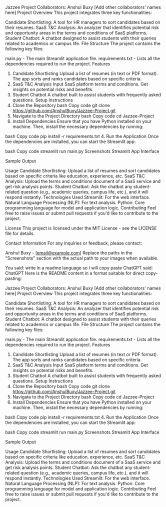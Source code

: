 


Jazzee Project
Collaborators:
Anshul Buxy
[Add other collaborators' names here]
Project Overview
This project integrates three key functionalities:

Candidate Shortlisting: A tool for HR managers to sort candidates based on their resumes.
SaaS T&C Analysis: An analyzer that identifies potential risk and opportunity areas in the terms and conditions of SaaS platforms.
Student Chatbot: A chatbot designed to assist students with their queries related to academics or campus life.
File Structure
The project contains the following key files:

main.py - The main Streamlit application file.
requirements.txt - Lists all the dependencies required to run the project.
Features
1. Candidate Shortlisting
Upload a list of resumes (in text or PDF format).
The app sorts and ranks candidates based on specific criteria.
2. SaaS T&C Analysis
Input SaaS platform terms and conditions.
Get insights on potential risks and benefits.
3. Student Chatbot
A chatbot built to assist students with frequently asked questions.
Setup Instructions
1. Clone the Repository
bash
Copy code
git clone https://github.com/AnshulBuxy/Jazzee-Project.git
2. Navigate to the Project Directory
bash
Copy code
cd Jazzee-Project
3. Install Dependencies
Ensure that you have Python installed on your machine. Then, install the necessary dependencies by running:

bash
Copy code
pip install -r requirements.txt
4. Run the Application
Once the dependencies are installed, you can start the Streamlit app:

bash
Copy code
streamlit run main.py
Screenshots
Streamlit App Interface

Sample Output

Usage
Candidate Shortlisting: Upload a list of resumes and sort candidates based on specific criteria like education, experience, etc.
SaaS T&C Analysis: Upload the terms and conditions document of a SaaS service and get risk analysis points.
Student Chatbot: Ask the chatbot any student-related question (e.g., academic queries, campus life, etc.), and it will respond instantly.
Technologies Used
Streamlit: For the web interface.
Natural Language Processing (NLP): For text analysis.
Python: Core programming language for model and application logic.
Contributing
Feel free to raise issues or submit pull requests if you'd like to contribute to the project.

License
This project is licensed under the MIT License - see the LICENSE file for details.

Contact Information
For any inquiries or feedback, please contact:

Anshul Buxy - [email@example.com]
Replace the paths in the "Screenshots" section with the actual path to your images when available.






You said:
write in a readme language so I will copy paste
ChatGPT said:
ChatGPT
Here is the README content in a format suitable for direct copy-pasting:

Jazzee Project
Collaborators:
Anshul Buxy
[Add other collaborators' names here]
Project Overview
This project integrates three key functionalities:

Candidate Shortlisting: A tool for HR managers to sort candidates based on their resumes.
SaaS T&C Analysis: An analyzer that identifies potential risk and opportunity areas in the terms and conditions of SaaS platforms.
Student Chatbot: A chatbot designed to assist students with their queries related to academics or campus life.
File Structure
The project contains the following key files:

main.py - The main Streamlit application file.
requirements.txt - Lists all the dependencies required to run the project.
Features
1. Candidate Shortlisting
Upload a list of resumes (in text or PDF format).
The app sorts and ranks candidates based on specific criteria.
2. SaaS T&C Analysis
Input SaaS platform terms and conditions.
Get insights on potential risks and benefits.
3. Student Chatbot
A chatbot built to assist students with frequently asked questions.
Setup Instructions
1. Clone the Repository
bash
Copy code
git clone https://github.com/AnshulBuxy/Jazzee-Project.git
2. Navigate to the Project Directory
bash
Copy code
cd Jazzee-Project
3. Install Dependencies
Ensure that you have Python installed on your machine. Then, install the necessary dependencies by running:

bash
Copy code
pip install -r requirements.txt
4. Run the Application
Once the dependencies are installed, you can start the Streamlit app:

bash
Copy code
streamlit run main.py
Screenshots
Streamlit App Interface

Sample Output

Usage
Candidate Shortlisting: Upload a list of resumes and sort candidates based on specific criteria like education, experience, etc.
SaaS T&C Analysis: Upload the terms and conditions document of a SaaS service and get risk analysis points.
Student Chatbot: Ask the chatbot any student-related question (e.g., academic queries, campus life, etc.), and it will respond instantly.
Technologies Used
Streamlit: For the web interface.
Natural Language Processing (NLP): For text analysis.
Python: Core programming language for model and application logic.
Contributing
Feel free to raise issues or submit pull requests if you'd like to contribute to the project.
